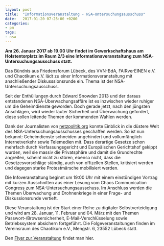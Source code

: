 ```yaml
---
layout: post
title:  "Informationsveranstaltung - NSA-Untersuchungsausschuss"
date:   2017-01-20 07:25:00 +0200
categories:
- pm
tags:
- nsa
---
```

**Am 26. Januar 2017 ab 19.00 Uhr findet im Gewerkschaftshaus am Holstentorplatz im Raum 2/3 eine Informationsveranstaltung zum NSA-Untersuchungsausschuss statt.**

Das Bündnis aus Friedensforum Lübeck, des VVN-BdA, FAIRverEINEN e.V. und Chaotikum e.V. lädt zu einer Informationsveranstaltung mit anschließender Diskusssionsrunde ein. Thema ist der NSA-Untersuchungsausschuss.

Seit der Enthüllungen durch Edward Snowden 2013 und der daraus entstandenen NSA-Überwachungsaffäre ist es inzwischen wieder ruhiger um die Geheimdienste geworden. Doch gerade jetzt, nach den jüngsten Anschlägen, wird wieder lauter Sicherheit und Überwachung gefordert, diese sollen leitende Themen der kommenden Wahlen werden.

Dank der Journalisten von [netzpolitik.org](http://netzpolitik.org/) konnte Einblick in die düstere Welt des NSA-Untersuchungsausschusses geschaffen werden. So ist nun bekannt: Geheimdienste schneiden ungehindert und vollumfänglich Internetverkehr sowie Telemedien mit. Dass derartige Gesetze schon mehrfach durch Verfassungsgericht und Europäischen Gerichtshof gekippt wurden, weil sie massiv die Privatsphäre und damit die Grundrechte angreifen, scheint nicht zu stören, ebenso nicht, dass die Gesetzesvorschläge ständig, auch von offizellen Stellen, kritisiert werden und dagegen starke Protestmärsche mobilisiert werden.

Die Infoveranstaltung beginnt um 19:00 Uhr mit einem einstündigen Vortrag mit kurzen Ausschnitten aus einer Lesung vom Chaos Communication Congress zum NSA-Untersuchungsausschuss. Im Anschluss werden die Themen Überwachung und Drohnenkriege in einer Frage- und Diskussionsrunde vertieft.

Diese Veranstaltung ist der Start einer Reihe zu digitaler Selbstverteidigung und wird am 28. Januar, 11. Februar und 04. März mit den Themen Passwort-/Browsersicherheit, E-Mail-Verschlüsselung sowie Betriebssystem absichern fortgeführt. Die Folgeveranstaltungen finden im Vereinsraum des Chaotikum e.V., Mengstr. 6, 23552 Lübeck statt.

Den [Flyer zur Veranstaltung](https://chaotikum.org/_media/presse:flyernsauntersuchung.pdf) findet man hier.
